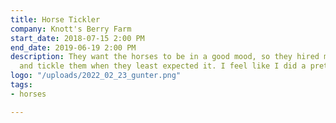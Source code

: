 ```yaml
---
title: Horse Tickler
company: Knott's Berry Farm
start_date: 2018-07-15 2:00 PM
end_date: 2019-06-19 2:00 PM
description: They want the horses to be in a good mood, so they hired me to go around
  and tickle them when they least expected it. I feel like I did a pretty good job
logo: "/uploads/2022_02_23_gunter.png"
tags:
- horses

---
```

